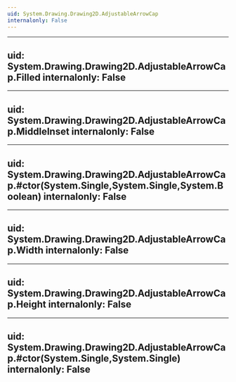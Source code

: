 ```yaml
---
uid: System.Drawing.Drawing2D.AdjustableArrowCap
internalonly: False
---
```


---
uid: System.Drawing.Drawing2D.AdjustableArrowCap.Filled
internalonly: False
---

---
uid: System.Drawing.Drawing2D.AdjustableArrowCap.MiddleInset
internalonly: False
---

---
uid: System.Drawing.Drawing2D.AdjustableArrowCap.#ctor(System.Single,System.Single,System.Boolean)
internalonly: False
---

---
uid: System.Drawing.Drawing2D.AdjustableArrowCap.Width
internalonly: False
---

---
uid: System.Drawing.Drawing2D.AdjustableArrowCap.Height
internalonly: False
---

---
uid: System.Drawing.Drawing2D.AdjustableArrowCap.#ctor(System.Single,System.Single)
internalonly: False
---
